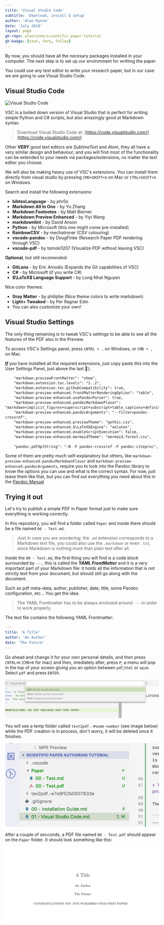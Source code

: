 ```yaml
---
title: 'Visual Studio Code'
subtitle: 'Download, install & setup'
author: 'Alan Rynne'
date: 'July 2018'
layout: page
gh-repo: alanrynne/scientific-paper-tutorial
gh-badge: [star, fork, follow]
---
```


By now, you should have all the necesary packages installed in your computer. The next step is to set up our environment for writting the paper.

You could use any text editor to write your research paper, but in our case we are going to use Visual Studio Code.

## Visual Studio Code

![Visual Studio Code](https://code.visualstudio.com/assets/docs/languages/cpp/languages_cpp.png)

VSC is a boiled down version of Visual Studio that is perfect for writing simple Python and C# scripts, but also amazingly good at Markdown syntax.

> Download Visual Studio Code at: [https://code.visualstudio.com/](https://code.visualstudio.com/)

Other **VERY** good text editors are *SublimeText* and *Atom*, they all have a very similar design and behaviour; and you will find most of the functionality can be extended to your needs via packages/extensions, no matter the text editor you choose.

We will also be making heavy use of VSC's extensions. You can install them directly from visual studio by pressing `CMD+SHIFT+X` on Mac or `CTRL+SHIFT+X` on Windows.

Search and install the following extensions:

* **bibtexLanguage** - by phr0s
* **Markdown All In One** - by Yu Zhang
* **Markdown Footnotes** - by Matt Bierner
* **Markdown Preview Enhanced** - by Yiyi Wang
* **markdownlint** - by David Anson
* **Python** - by Microsoft (this one might come pre-installed)
* **RainbowCSV** - by mechatroner (CSV colouring)
* **vscode-pandoc** - by DougFinke (Research Paper PDF rendering through VSC)
* **vscode-pdf** - by tomoki1207 (Visualize PDF without leaving VSC)

**Optional**, but still recomended:

* **GitLens** - by Eric Amodio (Expands the Git capabilities of VSC)
* **C#** - by Microsoft (if you write C#)
* **$\LaTeX$ Language Support** - by Long Nhat Nguyen

Nice color themes:

* **Gray Matter** - by philipbe (Nice theme colors to write markdown)
* **Light+ Tweaked** - by Per Ragnar Edin
* You can also customize your own!

## Visual Studio Settings

The only thing remaining is to tweak VSC's settings to be able to see all the features of the PDF also in the Preview.

To access VSC's Settings panel, press `CNTRL + ,` on Windows, or `CMD + ,` on Mac.

***If*** you have installed all the required extensions, just copy paste this into the User Settings Panel, just above the last `}`.

```
    "markdown.previewFrontMatter": "show",
    "markdown.extension.toc.levels": "1..2",
    "markdown.extension.toc.githubCompatibility": true,
    "markdown-preview-enhanced.frontMatterRenderingOption": "table",
    "markdown-preview-enhanced.usePandocParser": true,
    "markdown-preview-enhanced.pandocMarkdownFlavor": "markdown+implicit_figures+superscript+subscript+table_captions+definition_lists",
    "markdown-preview-enhanced.pandocArguments": "--filter=pandoc-crossref",
    "markdown-preview-enhanced.previewTheme": "gothic.css",
    "markdown-preview-enhanced.$\LaTeX$Engine": "xelatex",
    "markdown-preview-enhanced.enableScriptExecution": false,
    "markdown-preview-enhanced.mermaidTheme": "mermaid.forest.css",

    "pandoc.pdfOptString": "-N -F pandoc-crossref -F pandoc-citeproc",
```

Some of them are pretty much self-explanatory but others, like `markdown-preview-enhanced.pandocMarkdownFlavor` and `markdown-preview-enhanced.pandocArguments`,
require you to look into the Pandoc library to know the options you can use and what is the correct syntax. For now, just leave them like that, but you can find out everything you need about this in the [Pandoc Manual](http://pandoc.org/MANUAL.html)

## Trying it out

Let's try to publish a simple PDF in Paper format just to make sure everything is working correctly.

In this repository, you will find a folder called `Paper` and inside there should be a file named `00 - Test.md`. 

> Just in case you are wondering: the `.md` extension corresponds to a Markdown text file, you could also use the `.markdown` or even `.txt`, since Markdown is nothing more than plain text after all.

Inside the `00 - Test.md`, the first thing you will find is a code block surrounded by `---`, this is called the ***YAML FrontMatter*** and it is a very important part of your Markdown file: it holds all the information that is not strictly text from your document, but should still go along with the document. 

Such as pdf meta-data, author, publisher, date, title, some Pandoc configuration, etc... You get the idea.

> The YAML Frontmatter has to be always enclosed around `---` in order to work properly.

The test file contains the following YAML Frontmatter:

```YAML
---
title: 'A Title'
author: 'An Author'
date: 'The Future'
---
```

Go ahead and change it for your own personal details, and then press `CNTRL+K` (`CMD+K` for mac) and then, imediately after, press `P`; a menu will pop in the top of your screen giving you an option between `pdf`,`html` or `epub`. Select `pdf` and press `ENTER`.

![The Pop-up menu for selecting an output format](/img/pandocRenderOptions.png)

You will see a temp folder called `text2pdf.-#some-number` (see image below) while the PDF creation is in process, don't worry, it will be deleted once it finishes.

![TempFolder from Pandoc Extension](/img/pandocTempFolder.png)

After a couple of secconds, a PDF file named `00 - Test.pdf` should appear on the `Paper` folder. It should look something like this:

![First Paper Published](/img/testPaperScr.png)